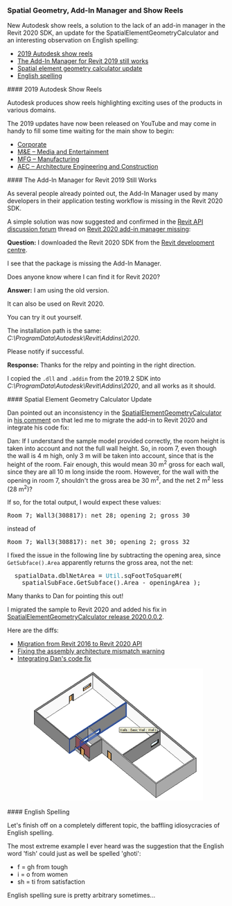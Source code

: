 <head>
<meta http-equiv="Content-Type" content="text/html; charset=utf-8">
<link rel="stylesheet" type="text/css" href="bc.css">
<script src="https://cdn.rawgit.com/google/code-prettify/master/loader/run_prettify.js" type="text/javascript"></script>
<script src="https://cdn.rawgit.com/google/code-prettify/master/loader/run_prettify.js" type="text/javascript"></script>

</head>

<!---

- 2019 Autodesk show reels are out.  

- Add-In Manager Missing in Revit 2020 SDK
  https://forums.autodesk.com/t5/revit-api-forum/revit-2020-addin-manager-missing/m-p/8774075

- https://thebuildingcoder.typepad.com/blog/2016/04/determining-wall-opening-areas-per-room.html#comment-4452689539
Håvard Dagsvik <hd@cad-q.no>; Håvard Dagsvik <dagsvik@msn.no>; Håvard Dagsvik <dagsvik@msn.com>; Håvard Dagsvik <havard.dagsvik@symetri.com>
can you help dan with his question on your SpatialElementGeometryCalculator sample?
 
https://thebuildingcoder.typepad.com/blog/2016/04/determining-wall-opening-areas-per-room.html#comment-4452599622
 
 
dan confirmed that he fixed it himself in a subsequent comment
i migrated the add-in to Revit 2020 and integrated his changes in the github repo
 
so, really, all you could help with is to confirm the change that dan suggested, subtracting the opening area:
 
https://github.com/jeremytammik/SpatialElementGeometryCalculator/compare/2020.0.0.1...2020.0.0.2
 
- english spelling
  the english word 'fish' could theoretically be spelled 'ghoti':
  f = gh from tough
  i = o from women
  sh = ti from satisfaction
  english spelling is pretty arbitrary sometimes...

 
  

twitter:

 the #RevitAPI @AutodeskForge @AutodeskRevit #bim #DynamoBim #ForgeDevCon 

&ndash; 
...

linkedin:

 the #RevitAPI #bim #DynamoBim #ForgeDevCon #Revit #API #IFC #SDK #AI #VisualStudio #Autodesk #AEC #adsk


-->

### Spatial Geometry, Add-In Manager and Show Reels

New Autodesk show reels, a solution to the lack of an add-in manager in the Revit 2020 SDK, an update for the SpatialElementGeometryCalculator and an interesting observation on English spelling:

- [2019 Autodesk show reels](#2) 
- [The Add-In Manager for Revit 2019 still works](#3) 
- [Spatial element geometry calculator update](#4) 
- [English spelling](#5) 

####<a name="2"></a> 2019 Autodesk Show Reels

Autodesk produces show reels highlighting exciting uses of the products in various domains.

The 2019 updates have now been released on YouTube and may come in handy to fill some time waiting for the main show to begin:

- [Corporate](https://youtu.be/KWvPfmjwjOM)
- [M&amp;E &ndash; Media and Entertainment ](https://youtu.be/bUwbe7oIMxU)
- [MFG &ndash; Manufacturing ](https://youtu.be/361wG7e8lCg)
- [AEC &ndash; Architecture Engineering and Construction](https://youtu.be/Kuqg0OitrSc)

####<a name="3"></a> The Add-In Manager for Revit 2019 Still Works

As several people already pointed out, the Add-In Manager used by many developers in their application testing workflow is missing in the Revit 2020 SDK.

A simple solution was now suggested and confirmed in
the [Revit API discussion forum](http://forums.autodesk.com/t5/revit-api-forum/bd-p/160) thread
on [Revit 2020 add-in manager missing](https://forums.autodesk.com/t5/revit-api-forum/revit-2020-addin-manager-missing/m-p/8774075):

**Question:** I downloaded the Revit 2020 SDK from the [Revit development centre](https://www.autodesk.com/developer-network/platform-technologies/revit).

I see that the package is missing the Add-In Manager.

Does anyone know where I can find it for Revit 2020?

**Answer:** I am using the old version.

It can also be used on Revit 2020.

You can try it out yourself.

The installation path is the same: *C:\ProgramData\Autodesk\Revit\Addins\2020*.

Please notify if successful.

**Response:** Thanks for the relpy and pointing in the right direction.

I copied the `.dll` and `.addin` from the 2019.2 SDK into *C:\ProgramData\Autodesk\Revit\Addins\2020*, and all works as it should.


####<a name="4"></a> Spatial Element Geometry Calculator Update

Dan pointed out an inconsistency in
the [SpatialElementGeometryCalculator](https://github.com/jeremytammik/SpatialElementGeometryCalculator)
in [his comment](https://thebuildingcoder.typepad.com/blog/2016/04/determining-wall-opening-areas-per-room.html#comment-4452599622)
on [](https://thebuildingcoder.typepad.com/blog/2016/04/determining-wall-opening-areas-per-room.html) that led me to migrate the add-in to Revit 2020 and integrate his code fix:

Dan: If I understand the sample model provided correctly, the room height is taken into account and not the full wall height.
So, in room 7, even though the wall is 4 m high, only 3 m will be taken into account, since that is the height of the room.
Fair enough, this would mean 30 m<sup>2</sup> gross for each wall, since they are all 10 m long inside the room.
However, for the wall with the opening in room 7, shouldn't the gross area be 30 m<sup>2</sup>, and the net 2 m<sup>2</sup> less (28 m<sup>2</sup>)?

If so, for the total output, I would expect these values:

<pre>
Room 7; Wall3(308817): net 28; opening 2; gross 30
</pre>

instead of

<pre>
Room 7; Wall3(308817): net 30; opening 2; gross 32
</pre>

I fixed the issue in the following line by subtracting the opening area, since `GetSubface().Area` apparently returns the gross area, not the net:

<pre class="code">
  spatialData.dblNetArea&nbsp;=&nbsp;<span style="color:#2b91af;">Util</span>.sqFootToSquareM(
  &nbsp;&nbsp;spatialSubFace.GetSubface().Area&nbsp;-&nbsp;openingArea&nbsp;);&nbsp;
</pre>

Many thanks to Dan for pointing this out!

I migrated the sample to Revit 2020 and added his fix
in [SpatialElementGeometryCalculator release 2020.0.0.2](https://github.com/jeremytammik/SpatialElementGeometryCalculator/releases/tag/2020.0.0.2).

Here are the diffs:

- [Migration from Revit 2016 to Revit 2020 API](https://github.com/jeremytammik/SpatialElementGeometryCalculator/compare/2016.0.0.3...2020.0.0.0)
- [Fixing the assembly architecture mismatch warning](https://github.com/jeremytammik/SpatialElementGeometryCalculator/compare/2020.0.0.0...2020.0.0.1)
- [Integrating Dan's code fix](https://github.com/jeremytammik/SpatialElementGeometryCalculator/compare/2020.0.0.1...2020.0.0.2)

<center>
<img src="img/SpatialElementGeometryCalculator2Test3d.png" alt="SpatialElementGeometryCalculator test model 3D view" width="400">
</center>

####<a name="5"></a> English Spelling

Let's finish off on a completely different topic, the baffling idiosycracies of English spelling.

The most extreme example I ever heard was the suggestion that the English word 'fish' could just as well be spelled 'ghoti':

- f = gh from tough
- i = o from women
- sh = ti from satisfaction

English spelling sure is pretty arbitrary sometimes...

